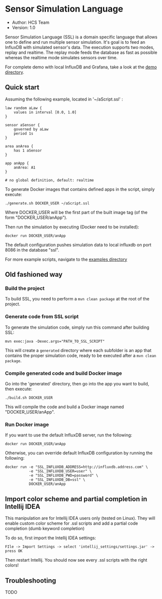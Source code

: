 # Sensor Simulation Language

* Author: HCS Team
* Version: 1.0

Sensor Simulation Language (SSL) is a domain specific language that allows one to define and run multiple sensor simulation.
It's goal is to feed an InfluxDB with simulated sensor's data. The execution supports two modes, replay and realtime.
The replay mode feeds the database as fast as possible whereas the realtime mode simulates sensors over time.

For complete demo with local InfluxDB and Grafana, take a look at the [demo directory](demo/).

## Quick start

Assuming the following example, located in '~/aScript.ssl' :
```
law random aLaw {
    values in interval [0.0, 1.0]
}

sensor aSensor {
    governed by aLaw
    period 1s
}

area anArea {
    has 1 aSensor
}

app anApp {
    anArea: A1
}

# no global definition, default: realtime
```

To generate Docker images that contains defined apps in the script, simply execute:

```
./generate.sh DOCKER_USER ~/aScript.ssl
```

Where DOCKER_USER will be the first part of the built image tag (of the form "DOCKER_USER/anApp").

Then run the simulation by executing (Docker need to be installed):
```
docker run DOCKER_USER/anApp
```

The default configuration pushes simulation data to local influxdb on port 8086 in the database "ssl".

For more example scripts, navigate to the [examples directory](src/main/resources/examples/)

## Old fashioned way

### Build the project

To build SSL, you need to perform a `mvn clean package` at the root of the project.

### Generate code from SSL script

To generate the simulation code, simply run this command after building SSL:

```
mvn exec:java -Dexec.args="PATH_TO_SSL_SCRIPT"
```

This will create a `generated` directory where each subfolder is an app that contains the proper simulation code, ready to be executed after a `mvn clean package`.

### Compile generated code and build Docker image

Go into the 'generated' directory, then go into the app you want to build, then execute:

```
./build.sh DOCKER_USER
```

This will compile the code and build a Docker image named "DOCKER_USER/anApp".

### Run Docker image

If you want to use the default InfluxDB server, run the following:
```
docker run DOCKER_USER/anApp
```

Otherwise, you can override default InfluxDB configuration by running the following:
```
docker run -e "SSL_INFLUXDB_ADDRESS=http://influxdb.address.com" \
           -e "SSL_INFLUXDB_USER=user" \
           -e "SSL_INFLUXDB_PWD=password" \
           -e "SSL_INFLUXDB_DB=ssl" \
           DOCKER_USER/anApp
```

## Import color scheme and partial completion in Intellij IDEA

This manipulation are for Intellij IDEA users only (tested on Linux). They will enable custom color scheme for .ssl scripts and add a partial code completion (dumb keyword completion)

To do so, first import the Intellij IDEA settings:
```
FIle -> Import Settings -> select 'intellij_settings/settings.jar' -> press OK
```

Then restart Intellij. You should now see every .ssl scripts with the right colors!

## Troubleshooting
TODO